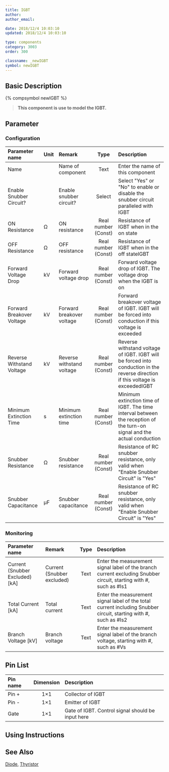 ```yaml
---
title: IGBT
author:
author_email:

date: 2018/12/4 10:03:10
updated: 2018/12/4 10:03:10

type: components
category: 3003
order: 300

classname: _newIGBT
symbol: newIGBT
---
```


## Basic Description

{% compsymbol newIGBT %}

> **This component is use to model the IGBT.**

## Parameter

### Configuration

| Parameter name            | Unit | Remark                    |        Type         | Description                                                                                                                     |
| :------------------------ | :--- | :------------------------ | :-----------------: | :------------------------------------------------------------------------------------------------------------------------------ |
| Name                      |      | Name of component         |        Text         | Enter the name of this component                                                                                                |
| Enable Snubber Circuit?   |      | Enable snubber circuit?   |       Select        | Select "Yes" or "No" to enable or disable the snubber circuit paralleled with IGBT                                              |
| ON Resistance             | Ω    | ON resistance             | Real number (Const) | Resistance of IGBT when in the on state                                                                                         |
| OFF Resistance            | Ω    | OFF resistance            | Real number (Const) | Resistance of IGBT when in the off stateIGBT                                                                                    |
| Forward Voltage Drop      | kV   | Forward voltage drop      | Real number (Const) | Forward voltage drop of IGBT. The voltage drop when the IGBT is on                                                              |
| Forward Breakover Voltage | kV   | Forward breakover voltage | Real number (Const) | Forward breakover voltage of IGBT. IGBT will be forced into conduction if this voltage is exceeded                              |
| Reverse Withstand Voltage | kV   | Reverse withstand voltage | Real number (Const) | Reverse withstand voltage of IGBT. IGBT will be forced into conduction in the reverse direction if this voltage is exceededIGBT |
| Minimum Extinction Time   | s    | Minimum extinction time   | Real number (Const) | Minimum extinction time of IGBT. The time interval between the reception of the turn-on signal and the actual conduction        |
| Snubber Resistance        | Ω    | Snubber resistance        | Real number (Const) | Resistance of RC snubber resistance, only valid when "Enable Snubber Circuit" is "Yes"                                          |
| Snubber Capacitance       | μF   | Snubber capacitance       | Real number (Const) | Resistance of RC snubber resistance, only valid when "Enable Snubber Circuit" is "Yes"                                          |

### Monitoring

| Parameter name                    | Remark                     | Type | Description                                                                                                       |
| :-------------------------------- | :------------------------- | :--: | :---------------------------------------------------------------------------------------------------------------- |
| Current (Snubber Excluded) \[kA\] | Current (Snubber excluded) | Text | Enter the measurement signal label of the branch current excluding Snubber circuit, starting with #, such as #Is1 |
| Total Current \[kA\]              | Total current              | Text | Enter the measurement signal label of the total current including Snubber circuit, starting with #, such as #Is2  |
| Branch Voltage \[kV\]             | Branch voltage             | Text | Enter the measurement signal label of the branch voltage, starting with #, such as #Vs                            |

## Pin List

| Pin name | Dimension | Description                                       |
| :------- | :-------: | :------------------------------------------------ |
| Pin +    |    1×1    | Collector of IGBT                                 |
| Pin -    |    1×1    | Emitter of IGBT                                   |
| Gate     |    1×1    | Gate of IGBT. Control signal should be input here |

## Using Instructions

## See Also

[Diode](comp_newDiode.md), [Thyristor](comp_newThyristor.md)
